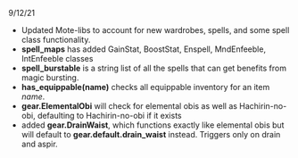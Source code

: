 9/12/21

* Updated Mote-libs to account for new wardrobes, spells, and some spell class functionality.
* **spell_maps** has added GainStat, BoostStat, Enspell, MndEnfeeble, IntEnfeeble classes
* **spell_burstable** is a string list of all the spells that can get benefits from magic bursting.
* **has_equippable(name)** checks all equippable inventory for an item *name*.
* **gear.ElementalObi** will check for elemental obis as well as Hachirin-no-obi, defaulting to Hachirin-no-obi if it exists
* added **gear.DrainWaist**, which functions exactly like elemental obis but will default to **gear.default.drain_waist** instead. Triggers only on drain and aspir.

